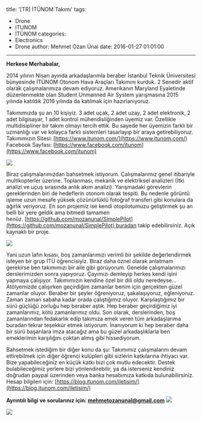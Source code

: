 title: '[TR] İTÜNOM Takımı'
tags:
  - Drone
  - ITUNOM
  - İTÜNOM
categories:
  - Electronics
  - Drone
author: Mehmet Ozan Ünal
date: 2016-01-27 01:01:00
---
**Herkese Merhabalar,**  

2014 yılının Nisan ayında arkadaşlarımla beraber İstanbul Teknik Üniversitesi bünyesinde İTÜNOM Otonom Hava Araçları Takımını kurduk. 2 Senedir aktif olarak çalışmalarımıza devam ediyoruz. Amerikanın Maryland Eyaletinde düzenlenmekte olan Student Unmanned Air System yarışmasına 2015 yılında katıldık 2016 yılında da katılmak için hazırlanıyoruz.  

Takımımızda şu an 10 kişiyiz. 3 adet uçak, 2 adet uzay, 2 adet elektronik, 2 adet bilgisayar, 1 adet kontrol mühendisliğinden üyemiz var. Özellikle multidisipliner bir takım olmayı tercih ettik. Bu sayede her üyemizin farklı bir uzmanlığı var ve kolayca farklı sistemleri tasarlayıp bir araya getirebiliyoruz.  
Takımımızın Sitesi: [https://www.itunom.com/](https://www.itunom.com/)  
Facebook Sayfası: [https://www.facebook.com/itunom](https://www.facebook.com/itunom)  

![](https://1.bp.blogspot.com/-Ehnlg53RcQc/Vqfnzov5KMI/AAAAAAAAYGM/E6mSwXEZNnc/s640/10856564_867353213321847_2384873583172940302_o.jpg)

Biraz çalışmalarımızdan bahsetmek istiyorum. Çalışmalarımız genel itibariyle multikopterler üzerine. Toplanması, mekanik ve elektriksel analizleri (İtki analizi ve uçuş sırasında anlık akım analizi). Yarışmadaki görevlerin gereklerinden biri de hedeflerin otonom olarak tespiti. Bu nedenle görüntü işleme uzun mesafe yüksek çözünürlüklü fotoğraf transferi gibi konulara da ağırlık veriyoruz. En son projemiz ise kendi otopilotumuzu geliştirmek şu an belli bir yere geldik ama bitmedi tamamen henüz. [https://github.com/mozanunal/SimplePilot](https://github.com/mozanunal/SimplePilot) buradan takip edebilirsiniz. Açık kaynaklı bir proje.  

![](https://2.bp.blogspot.com/-D1vv1IdW0oo/VqfnCWLj5fI/AAAAAAAAYFo/tJrpC1lrpZY/s640/11027471_901536879903480_1889996898386174550_n.jpg)

Yani uzun lafın kısası, boş zamanlarımızı verimli bir şekilde değerlendirmek isteyen bir grup İTÜ öğrencisiyiz. Biraz daha öznel olarak anlatmam gerekirse ben takımımızı bir aile gibi görüyorum. Genelde çalışmalarımızı derslerimizden sonra yapıyoruz. Çayımızı demleyip herkes kendi işini yapmaya çalışıyor. Takımımızın kendine özel bir dili oldu neredeyse... Atölyemizde çalışırken geçirdiğim zamanlar benim için gerçekten güzel zamanlar oluyor. Beraber bir şeyler öğreniyoruz, şakalaşıyoruz, eğleniyoruz. Zaman zaman sabaha kadar orada çalıştığımız oluyor. Karşılaştığımız bir sürü güçlüğü zorluğu hep beraber aştık. Hep beraber geçirdiğimiz iyi zamanlarımız, kötü zamanlarımız oldu. Son olarak, derslerinden, boş zamanlarından fedakarlık edip takımıza emek veren tüm arkadaşlarıma buradan tekrar teşekkür etmek istiyorum. İnanıyorum ki hep beraber daha bir sürü başarılara imza atacağız ama bu güzel arkadaşlıklarla ben emeklerimin karşılığını çoktan almış gibi hissediyorum.  

Bahsetmek istediğim bir diğer konu da şu: Takımımız çalışmalarını devam ettirebilmek için diğer öğrenci kulüpleri gibi sizlerin katkılarına ihtiyacı var. Bize yapabileceğiniz en küçük katkı bizi çok mutlu edecektir. Destek bulabileceğimiz yerlere bizi yönlendirebilir, ya da isterseniz kendiniz doğrudan paypal üzerinden veya banka hesabımıza katkıda bulunabilirsiniz.  
Hesap bilgileri için: [https://blog.itunom.com/iletisim/](https://blog.itunom.com/iletisim/) 

**Ayrıntılı bilgi ve sorularınız için: mehmetozanunal@gmail.com** 
![](https://2.bp.blogspot.com/-8QOnRqyHymo/VqfngnGGQZI/AAAAAAAAYF0/GqKf6B8XT_A/s640/10989258_879668248757010_1403157962482540600_o.jpg)

![](https://lh3.googleusercontent.com/Rnek2VVJ3MAQz6odH_Rk6nxH_9PIkDbGG0TQaoxabB9VbhrecOTnsneUdu8XiEk_5c0SQF2-zMc4FT3K8Wkv1niCFT94HGPu0pmG-RpZ6D2gIz58g-6ydZK23XWSrut9gpIYZGkPBH119EvS)